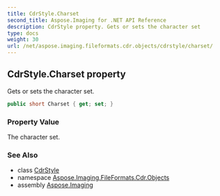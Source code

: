 ```yaml
---
title: CdrStyle.Charset
second_title: Aspose.Imaging for .NET API Reference
description: CdrStyle property. Gets or sets the character set
type: docs
weight: 30
url: /net/aspose.imaging.fileformats.cdr.objects/cdrstyle/charset/
---
```

## CdrStyle.Charset property

Gets or sets the character set.

```csharp
public short Charset { get; set; }
```

### Property Value

The character set.

### See Also

* class [CdrStyle](../)
* namespace [Aspose.Imaging.FileFormats.Cdr.Objects](../../cdrstyle/)
* assembly [Aspose.Imaging](../../../)


